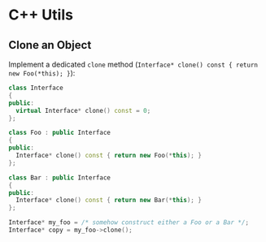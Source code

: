 # C++ Utils

## Clone an Object

Implement a dedicated `clone` method (`Interface* clone() const { return new Foo(*this); }`):

```cpp
class Interface
{
public:
  virtual Interface* clone() const = 0;
};

class Foo : public Interface
{
public:
  Interface* clone() const { return new Foo(*this); }
};

class Bar : public Interface
{
public:
  Interface* clone() const { return new Bar(*this); }
};

Interface* my_foo = /* somehow construct either a Foo or a Bar */;
Interface* copy = my_foo->clone();
```
